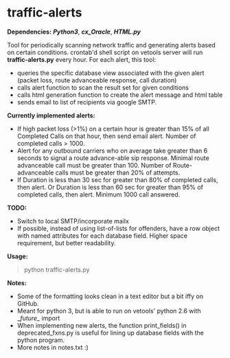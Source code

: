 # traffic-alerts

**Dependencies:** ***Python3***, ***cx_Oracle***, ***HTML.py***

Tool for periodically scanning network traffic and generating alerts based on certain conditions. crontab'd shell script on vetools server will run **traffic-alerts.py** every hour. For each alert, this tool: 

- queries the specific database view associated with the given alert (packet loss, route advanceable response, call duration)
- calls alert function to scan the result set for given conditions
- calls html generation function to create the alert message and html table
- sends email to list of recipients via google SMTP.

**Currently implemented alerts:**
- If high packet loss (>1%) on a certain hour is greater than 15% of all Completed Calls on that hour, then send email alert. Number of completed calls > 1000.
- Alert for any outbound carriers who on average take greater than 6 seconds to signal a route advance-able sip response. Minimal route advanceable call must be greater than 100. Number of Route-advanceable calls must be greater than 20% of attempts.
- If Duration is less than 30 sec for greater than 80% of completed calls, then alert. Or Duration is less than 60 sec for greater than 95% of completed calls, then alert. Minimum 1000 call answered.

**TODO:** 
- Switch to local SMTP/incorporate mailx
- If possible, instead of using list-of-lists for offenders, have a row object with named attributes for each database field. Higher space requirement, but better readability.

**Usage:**
> python traffic-alerts.py

**Notes:**
- Some of the formatting looks clean in a text editor but a bit iffy on GitHub.
- Meant for python 3, but is able to run on vetools' python 2.6 with \__future\__ import
- When implementing new alerts, the function print_fields() in deprecated_fxns.py is useful for lining up database fields with the python program.
- More notes in notes.txt :)
